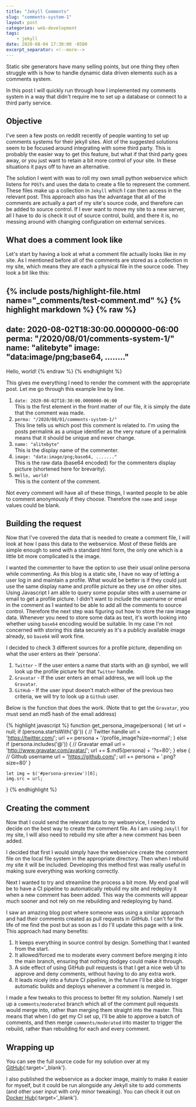 ```yaml
---
title: "Jekyll Comments"
slug: "comments-system-1"
layout: post
categories: web-development
tags: 
    - jekyll
date: 2020-08-04 17:30:00 -0500
excerpt_separator: <!--more-->
---
```


Static site generators have many selling points, but one thing they often
struggle with is how to handle dynamic data driven elements such as a
comments system.

In this post I will quickly run through how I implemented my comments system
in a way that didn't require me to set up a database or connect to a third party
service.

<!--more-->

## Objective

I've seen a few posts on reddit recently of people wanting to set up comments systems
for their jekyll sites. Alot of the suggested solutions seem to be focused around
integrating with some third party. This is probably the easier way to get this feature,
but what if that third party goes away, or you just want to retain a bit more control
of your site. In these situations it pays off to have an alternative.

The solution I went with was to roll my own small python webservice which listens
for `POSTs` and uses the data to create a file to represent the comment. These
files make up a collection in `Jekyll` which I can then access in the relevant
post. This approach also has the advantage that all of the comments are actually a part of my site's
source code, and therefore can be added to source control. If I ever want to move
my site to a new server, all I have to do is check it out of source control, build,
and there it is, no messing around with changing configuration on external services.

## What does a comment look like

Let's start by having a look at what a comment file actually looks like in my site.
As I mentioned before all of the comments are stored as a collection in my site,
which means they are each a physical file in the source code. They look a bit like
this:

{% include posts/highlight-file.html name="_comments/test-comment.md" %}
{% highlight markdown %}
{% raw %}
---
date: 2020-08-02T18:30:00.0000000-06:00
perma: "/2020/08/01/comments-system-1/"
name: "alitebyte"
image: "data:image/png;base64, ........"
---

Hello, world!
{% endraw %}
{% endhighlight %}

This gives me everything I need to render the comment with the appropriate post.
Let me go through this example line by line.

1. `date: 2020-08-02T18:30:00.0000000-06:00`<br/>
This is the first element in the front matter of our file, it is simply the date
that the comment was made.
2. `perma: "/2020/08/01/comments-system-1/"`<br/>
This line tells us which post this comment is related to. I'm using the posts
permalink as a unique identifier as the very nature of a permalink means that
it should be unique and never change.
3. `name: "alitebyte"`<br/>
This is the display name of the commenter.
4. `image: "data:image/png;base64, ......."`<br/>
This is the raw data (base64 encoded) for the commenters display picture (shortened
here for brevarity).
5. `Hello, world!`<br/>
This is the content of the comment.

Not every comment will have all of these things, I wanted people to be able to
comment anonymously if they choose. Therefore the `name` and `image` values
could be blank.

## Building the request

Now that I've covered the data that is needed to create a comment file, I will look
at how I pass this data to the webservice. Most of these fields are simple enough to 
send with a standard html form, the only one which is a little bit more complicated 
is the image.

I wanted the commenter to have the option to use their usual online persona while
commenting. As this blog is a static site, I have no way of letting a user log in and
maintain a profile. What would be better is if they could just use the same display name
and profile picture as they use on other sites. Using Javascript I am able to query
some popular sites with a username or email to get a profile picture. I didn't
want to include the username or email in the comment as I wanted to be able to add all
the comments to source control. Therefore the next step was figuring out how to store
the raw image data. Whenever you need to store some data as text, it's worth
looking into whether using `base64` encoding would be suitable. In my case
I'm not concerned with storing this data securely as it's a publicly available
image already, so `base64` will work fine.

I decided to check 3 different sources for a profile picture, depending on what the
user enters as their 'persona'.

1. `Twitter` - If the user enters a name that starts with an @ symbol, we will look
up the profile picture for that `Twitter` handle.
2. `Gravatar` - If the user enters an email address, we will look up the `Gravatar`.
3. `GitHub` - If the user input doesn't match either of the previous two criteria,
we will try to look up a `Github` user.

Below is the function that does the work. (Note that to get the `Gravatar`, you must
send an md5 hash of the email address)

{% highlight javascript %}
function get_persona_image(persona) {
    let url = null;
    if (persona.startsWith('@')) {
        // Twitter handle
        url = 'https://twitter.com/';
        url += persona + '/profile_image?size=normal';
    } else if (persona.includes('@')) {
        // Gravatar email
        url = 'http://www.gravatar.com/avatar/';
        url += $.md5(persona) + '?s=80';
    } else {
        // Github username
        url = 'https://github.com/';
        url += persona + '.png?size=80'
    }

    let img = $('#persona-preview')[0];
    img.src = url;
}
{% endhighlight %}

## Creating the comment

Now that I could send the relevant data to my webservice, I needed to decide on the
best way to create the comment file. As I am using `Jekyll` for my site, I will
also need to rebuild my site after a new comment has been added.

I decided that first I would simply have the webservice create the comment file on
the local file system in the appropriate directory. Then when I rebuild my site it
will be included. Developing this method first was really useful in making sure
everything was working correctly.

Next I wanted to try and streamline the process a bit more. My end goal will be
to have a CI pipeline to automatically rebuild my site and redeploy it when a
new comment has been added. This way the comments will appear much sooner and
not rely on me rebuilding and redeploying by hand.

I saw an amazing blog post where someone was using a similar approach and had their
comments created as pull requests in GitHub. I can't for the life of me find the post
but as soon as I do I'll update this page with a link. This approach had many benefits:

1. It keeps everything in source control by design. Something that I wanted from the start.
2. It allowed/forced me to moderate every comment before merging it into the main branch,
ensuring that nothing dodgey could make it through.
3. A side effect of using GitHub pull requests is that I get a nice web UI to approve
and deny comments, without having to do any extra work.
4. It leads nicely into a future CI pipeline, in the future I'll be able to trigger
automatic builds and deploys whenever a comment is merged in.

I made a few tweaks to this process to better fit my solution. Namely I set up a
`comments/moderated` branch which all of the comment pull requests would merge into,
rather than merging them straight into the master. This means that when I do get
my CI set up, I'll be able to approve a batch of comments, and then merge
`comments/moderated` into master to trigger the rebuild, rather than rebuilding for
each and every comment.

## Wrapping up

You can see the full source code for my solution over at my
[GitHub](https://github.com/tombloor/jekyll-comments){:target='_blank'}.

I also published the webservice as a docker image, mainly to make it easier for myself,
but it could be run alongside any Jekyll site to add comments (and other user input with
only minor tweaking). You can check it out on
[Docker Hub](https://hub.docker.com/r/123f0ur/jekyll-comments){:target='_blank'}.

